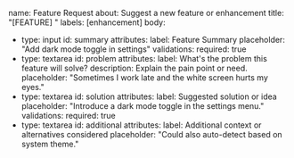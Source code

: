name: Feature Request
about: Suggest a new feature or enhancement
title: "[FEATURE] <your title here>"
labels: [enhancement]
body:
  - type: input
    id: summary
    attributes:
      label: Feature Summary
      placeholder: "Add dark mode toggle in settings"
    validations:
      required: true
  - type: textarea
    id: problem
    attributes:
      label: What's the problem this feature will solve?
      description: Explain the pain point or need.
      placeholder: "Sometimes I work late and the white screen hurts my eyes."
  - type: textarea
    id: solution
    attributes:
      label: Suggested solution or idea
      placeholder: "Introduce a dark mode toggle in the settings menu."
    validations:
      required: true
  - type: textarea
    id: additional
    attributes:
      label: Additional context or alternatives considered
      placeholder: "Could also auto-detect based on system theme."
